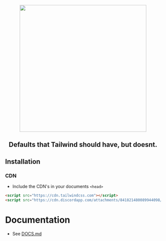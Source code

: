 <p align="center">
  <img src='https://cdn.discordapp.com/attachments/841821480089944098/1098707751741423679/tw-airway-full.png' style="width: 410px;">
</p>
<h2 align="center">
  Defaults that Tailwind should have, but doesnt.
</h2>

## Installation
### CDN
- Include the CDN's in your documents `<head>`
```html
<script src="https://cdn.tailwindcss.com"></script>
<script src="https://cdn.discordapp.com/attachments/841821480089944098/1098711111475408956/cdn.js"></script>
```

# Documentation
- See [DOCS.md](DOCS.md)
